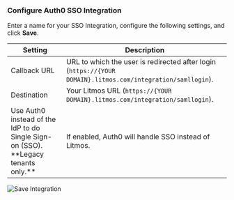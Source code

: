 ### Configure Auth0 SSO Integration

Enter a name for your SSO Integration, configure the following settings, and click **Save**.

<table class="table">
    <thead>
        <tr>
            <th><strong>Setting</strong></th>
            <th><strong>Description</strong></th>
        </tr>
    </thead>
    <tbody>
        <tr>
            <td>Callback URL</td>
            <td>URL to which the user is redirected after login (<code>https://{YOUR DOMAIN}.litmos.com/integration/samllogin</code>).</td>
        </tr>
        <tr>
            <td>Destination</td>
            <td>Your Litmos URL (<code>https://{YOUR DOMAIN}.litmos.com/integration/samllogin</code>).</td>
        </tr>
        <tr>
            <td>Use Auth0 instead of the IdP to do Single Sign-on (SSO). **Legacy tenants only.**</td>
            <td>If enabled, Auth0 will handle SSO instead of Litmos.</td>
        </tr>
    </tbody>
</table>

![Save Integration](https://auth0.com/docs/media/articles/dashboard/sso-integrations/create-save-litmos.png)